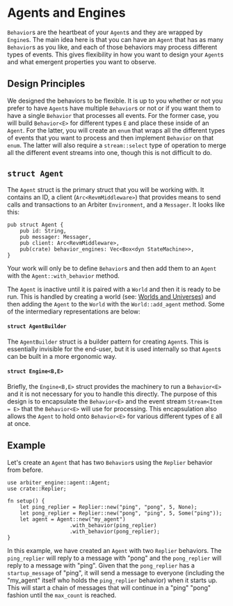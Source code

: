 # Agents and Engines
`Behavior`s are the heartbeat of your `Agent`s and they are wrapped by `Engine`s. 
The main idea here is that you can have an `Agent` that has as many `Behavior`s as you like, and each of those behaviors may process different types of events.
This gives flexibility in how you want to design your `Agent`s and what emergent properties you want to observe.

## Design Principles
We designed the behaviors to be flexible. It is up to you whether or not you prefer to have `Agent`s have multiple `Behavior`s or not or if you want them to have a single `Behavior` that processes all events.
For the former case, you will build `Behavior<E>` for different types `E` and place these inside of an `Agent`.
For the latter, you will create an `enum` that wraps all the different types of events that you want to process and then implement `Behavior` on that `enum`.
The latter will also require a `stream::select` type of operation to merge all the different event streams into one, though this is not difficult to do.

## `struct Agent`
The `Agent` struct is the primary struct that you will be working with.
It contains an ID, a client (`Arc<RevmMiddleware>`) that provides means to send calls and transactions to an Arbiter `Environment`, and a `Messager`.
It looks like this:
```rust, ignore
pub struct Agent {
    pub id: String,
    pub messager: Messager,
    pub client: Arc<RevmMiddleware>,
    pub(crate) behavior_engines: Vec<Box<dyn StateMachine>>,
}
```

Your work will only be to define `Behavior`s and then add them to an `Agent` with the `Agent::with_behavior` method.

The `Agent` is inactive until it is paired with a `World` and then it is ready to be run.
This is handled by creating a world (see: [Worlds and Universes](./worlds_and_universes.md)) and then adding the `Agent` to the `World` with the `World::add_agent` method.
Some of the intermediary representations are below:

#### `struct AgentBuilder`
The `AgentBuilder` struct is a builder pattern for creating `Agent`s.
This is essentially invisible for the end-user, but it is used internally so that `Agent`s can be built in a more ergonomic way.

#### `struct Engine<B,E>`
Briefly, the `Engine<B,E>` struct provides the machinery to run a `Behavior<E>` and it is not necessary for you to handle this directly. 
The purpose of this design is to encapsulate the `Behavior<E>` and the event stream `Stream<Item = E>` that the `Behavior<E>` will use for processing.
This encapsulation also allows the `Agent` to hold onto `Behavior<E>` for various different types of `E` all at once.

## Example
Let's create an `Agent` that has two `Behavior`s using the `Replier` behavior from before.
```rust, ignore
use arbiter_engine::agent::Agent;
use crate::Replier;

fn setup() {
    let ping_replier = Replier::new("ping", "pong", 5, None);
    let pong_replier = Replier::new("pong", "ping", 5, Some("ping"));
    let agent = Agent::new("my_agent")
                    .with_behavior(ping_replier)
                    .with_behavior(pong_replier);
}
```
In this example, we have created an `Agent` with two `Replier` behaviors.
The `ping_replier` will reply to a message with "pong" and the `pong_replier` will reply to a message with "ping".
Given that the `pong_replier` has a `startup_message` of "ping", it will send a message to everyone (including the "my_agent" itself who holds the `ping_replier` behavior) when it starts up.
This will start a chain of messages that will continue in a "ping" "pong" fashion until the `max_count` is reached.
```